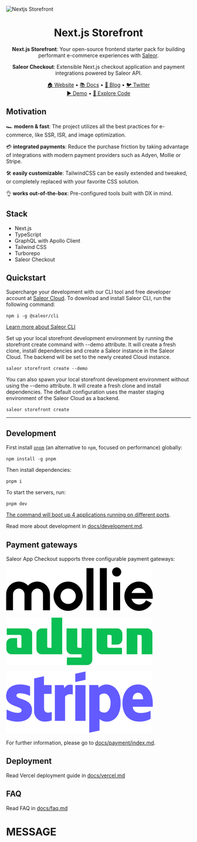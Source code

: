 ![Nextjs Storefront](https://user-images.githubusercontent.com/44495184/185616229-5eadcddb-9170-404f-be57-91c66ffe3bae.png)

<div align="center">
  <h1>Next.js Storefront</h1>
</div>

<div align="center">
  <p><b>Next.js Storefront</b>: Your open-source frontend starter pack for building performant e-commerce experiences with <a href="https://github.com/saleor/saleor">Saleor</a>.
  <p><b>Saleor Checkout</b>: Extensible Next.js checkout application and payment integrations powered by Saleor API.</p>
</div>

<div align="center">
  <a href="https://saleor.io/">🏠 Website</a>
  <span> • </span>
  <a href="https://docs.saleor.io/docs/3.x/">📚 Docs</a>
  <span> • </span>
  <a href="https://saleor.io/blog/">📰 Blog</a>
  <span> • </span>
  <a href="https://twitter.com/getsaleor">🐦 Twitter</a>
</div>

<div align="center">
  <a href="https://demo.saleor.io/">▶️ Demo</a>
   <span> • </span>
  <a href="https://githubbox.com/saleor/react-storefront">🔎 Explore Code</a>
</div>

## Motivation

🏎️ **modern & fast**:
The project utilizes all the best practices for e-commerce, like SSR, ISR, and image optimization.

💳 **integrated payments**:
Reduce the purchase friction by taking advantage of integrations with modern payment providers such as Adyen, Mollie or Stripe.

🛠️ **easily customizable**:
TailwindCSS can be easily extended and tweaked, or completely replaced with your favorite CSS solution.

👌 **works out-of-the-box**:
Pre-configured tools built with DX in mind.

## Stack

- Next.js
- TypeScript
- GraphQL with Apollo Client
- Tailwind CSS
- Turborepo
- Saleor Checkout

## Quickstart

Supercharge your development with our CLI tool and free developer account at [Saleor Cloud](https://cloud.saleor.io/). To download and install Saleor CLI, run the following command:

```
npm i -g @saleor/cli
```

[Learn more about Saleor CLI](https://docs.saleor.io/docs/3.x/cli)

Set up your local storefront development environment by running the storefront create command with --demo attribute. It will create a fresh clone, install dependencies and create a Saleor instance in the Saleor Cloud. The backend will be set to the newly created Cloud instance.

```
saleor storefront create --demo
```

You can also spawn your local storefront development environment without using the --demo attribute. It will create a fresh clone and install dependencies. The default configuration uses the master staging environment of the Saleor Cloud as a backend.

```
saleor storefront create
```

---

## Development

First install [`pnpm`](https://pnpm.io/) (an alternative to `npm`, focused on performance) globally:

```
npm install -g pnpm
```

Then install dependencies:

```
pnpm i
```

To start the servers, run:

```
pnpm dev
```

[The command will boot up 4 applications running on different ports](./docs/development.md#ports).

Read more about development in [docs/development.md](./docs/development.md).

## Payment gateways

Saleor App Checkout supports three configurable payment gateways:

<a href="https://www.mollie.com/en">
  <picture>
    <source media="(prefers-color-scheme: dark)" srcset="./docs/logos/mollie_light.svg">
    <source media="(prefers-color-scheme: light)" srcset="./docs/logos/mollie_dark.svg">
    <img alt="Mollie" src="./docs/logos/mollie_dark.svg">
  </picture>
</a>

<br>

[![Adyen](./docs/logos/adyen.svg)](https://www.adyen.com/)

[![Stripe](./docs/logos/stripe_blurple.svg)](https://stripe.com/)

For further information, please go to [docs/payment/index.md](./docs/payment/index.md).

## Deployment

Read Vercel deployment guide in [docs/vercel.md](./docs/vercel.md)

## FAQ

Read FAQ in [docs/faq.md](./docs/faq.md)

# MESSAGE
